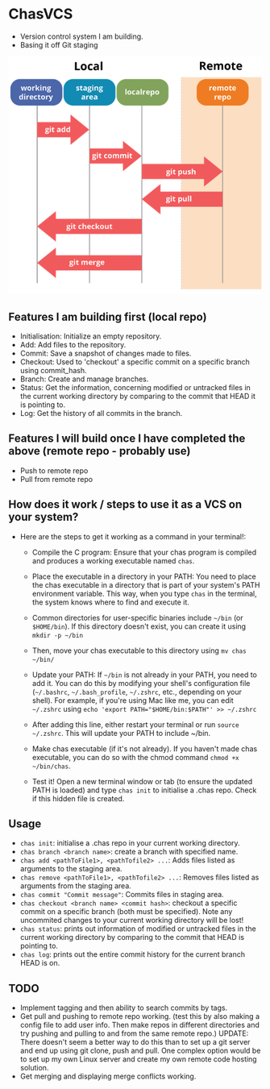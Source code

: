 # ChasVCS
- Version control system I am building. 
- Basing it off Git staging

![Git stages](./assets/git_stages.png)

## Features I am building first (local repo)
- Initialisation: Initialize an empty repository.
- Add: Add files to the repository.
- Commit: Save a snapshot of changes made to files.
- Checkout: Used to 'checkout' a specific commit on a specific branch using commit_hash.
- Branch: Create and manage branches.
- Status: Get the information, concerning modified or untracked files in the current working directory by comparing to the commit that HEAD it is pointing to. 
- Log: Get the history of all commits in the branch.

## Features I will build once I have completed the above (remote repo - probably use)
- Push to remote repo 
- Pull from remote repo

## How does it work / steps to use it as a VCS on your system?
- Here are the steps to get it working as a command in your terminal!:

    -  Compile the C program: Ensure that your chas program is compiled and produces a working executable named `chas`.

    - Place the executable in a directory in your PATH: You need to place the chas executable in a directory that is part of your system's PATH environment variable. This way, when you type `chas` in the terminal, the system knows where to find and execute it.

    - Common directories for user-specific binaries include `~/bin` (or `$HOME/bin`). If this directory doesn't exist, you can create it using `mkdir -p ~/bin`

    - Then, move your chas executable to this directory using `mv chas ~/bin/`

    - Update your PATH: If `~/bin` is not already in your PATH, you need to add it. You can do this by modifying your shell's configuration file (`~/.bashrc`, `~/.bash_profile`, `~/.zshrc`, etc., depending on your shell). For example, if you're using Mac like me, you can edit `~/.zshrc` using `echo 'export PATH="$HOME/bin:$PATH"' >> ~/.zshrc`
    
    - After adding this line, either restart your terminal or run `source ~/.zshrc`. This will update your PATH to include ~/bin.

    - Make chas executable (if it's not already). If you haven't made chas executable, you can do so with the chmod command `chmod +x ~/bin/chas`.
    
    - Test it! Open a new terminal window or tab (to ensure the updated PATH is loaded) and type `chas init` to initialise a .chas repo. Check if this hidden file is created.

## Usage
- `chas init`: initialise a .chas repo in your current working directory.
- `chas branch <branch name>`: create a branch with specified name.
- `chas add <pathToFile1>, <pathTofile2> ...`: Adds files listed as arguments to the staging area.
- `chas remove <pathToFile1>, <pathTofile2> ...`: Removes files listed as arguments from the staging area.
- `chas commit "Commit message"`: Commits files in staging area.
- `chas checkout <branch name> <commit hash>`: checkout a specific commit on a specific branch (both must be specified). Note any uncommited changes to your current working directory will be lost!
- `chas status`: prints out information of modified or untracked files in the current working directory by comparing to the commit that HEAD is pointing to.
- `chas log`: prints out the entire commit history for the current branch HEAD is on. 

## TODO
- Implement tagging and then ability to search commits by tags.
- Get pull and pushing to remote repo working. (test this by also making a config file to add user info. Then make repos in different directories and try pushing and pulling to and from the same remote repo.) UPDATE: There doesn't seem a better way to do this than to set up a git server and end up using git clone, push and pull. One complex option would be to set up my own Linux server and create my own remote code hosting solution. 
- Get merging and displaying merge conflicts working.

